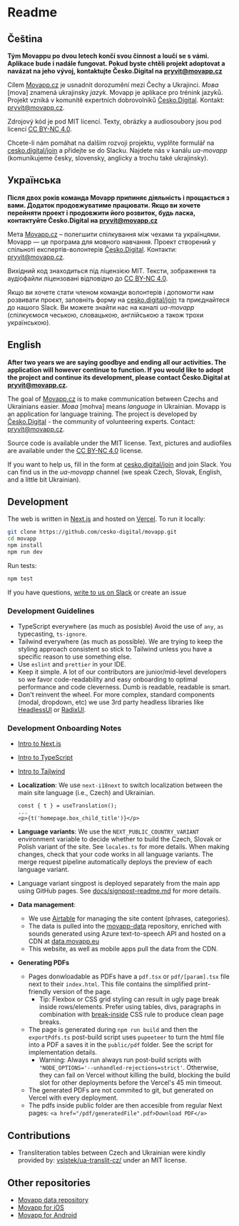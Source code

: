 # Readme

## Čeština

**Tým Movappu po dvou letech končí svou činnost a loučí se s vámi. Aplikace bude i nadále fungovat. Pokud byste chtěli projekt adoptovat a navázat na jeho vývoj, kontaktujte Česko.Digital na pryvit@movapp.cz**

Cílem [Movapp.cz](https://www.movapp.cz/) je usnadnit dorozumění mezi Čechy a Ukrajinci. _Mова_ [mova] znamená ukrajinsky _jazyk_. Movapp je aplikace pro trénink jazyků. Projekt vzniká v komunitě expertních dobrovolníků [Česko.Digital](https://cesko.digital/). Kontakt: pryvit@movapp.cz.

Zdrojový kód je pod MIT licencí. Texty, obrázky a audiosoubory jsou pod licencí [CC BY-NC 4.0](https://creativecommons.org/licenses/by-nc/4.0/deed.cs).

Chcete-li nám pomáhat na dalším rozvoji projektu, vyplňte formulář na [cesko.digital/join](https://cesko.digital/join) a přidejte se do Slacku. Najdete nás v kanálu _ua-movapp_ (komunikujeme česky, slovensky, anglicky a trochu také ukrajinsky).

## Українська

**Після двох років команда Movapp припиняє діяльність і прощається з вами. Додаток продовжуватиме працювати. Якщо ви хочете перейняти проект і продовжити його розвиток, будь ласка, контактуйте Česko.Digital на pryvit@movapp.cz**

Мета [Movapp.cz](https://www.movapp.cz/) – полегшити спілкування між чехами та українцями. Movapp — це програма для мовного навчання. Проект створений у спільноті експертів-волонтерів [Česko.Digital](https://cesko.digital/). Контакти: pryvit@movapp.cz.

Вихідний код знаходиться під ліцензією MIT. Тексти, зображення та аудіофайли ліцензовані відповідно до [CC BY-NC 4.0](https://creativecommons.org/licenses/by-nc/4.0/deed.uk).

Якщо ви хочете стати членом команди волонтерів і допомогти нам розвивати проєкт, заповніть форму на [cesko.digital/join](https://cesko.digital/join) та приєднайтеся до нашого Slack. Ви можете знайти нас на каналі _ua-movapp_ (спілкуємося чеською, словацькою, англійською а також трохи українською).

## English

**After two years we are saying goodbye and ending all our activities. The application will however continue to function. If you would like to adopt the project and continue its development, please contact Česko.Digital at pryvit@movapp.cz.**

The goal of [Movapp.cz](https://www.movapp.cz/) is to make communication between Czechs and Ukrainians easier. _Mова_ [mohva] means _language_ in Ukrainian. Movapp is an application for language training. The project is developed by [Česko.Digital](https://cesko.digital/) - the community of volunteering experts. Contact: pryvit@movapp.cz.

Source code is available under the MIT license. Text, pictures and audiofiles are available under the [CC BY-NC 4.0](https://creativecommons.org/licenses/by-nc/4.0/) license.

If you want to help us, fill in the form at [cesko.digital/join](https://cesko.digital/join) and join Slack. You can find us in the _ua-movapp_ channel (we speak Czech, Slovak, English, and a little bit Ukrainian).

## Development

The web is written in [Next.js](https://nextjs.org/) and hosted on [Vercel](https://vercel.com/). To run it locally:

```bash
git clone https://github.com/cesko-digital/movapp.git
cd movapp
npm install
npm run dev
```

Run tests:

```bash
npm test
```

If you have questions, [write to us on Slack](https://cesko-digital.slack.com/archives/C036GLKL7ME) or create an issue

### Development Guidelines

- TypeScript everywhere (as much as posisble) Avoid the use of `any`, `as` typecasting, `ts-ignore`.
- Tailwind everywhere (as much as possible). We are trying to keep the styling approach consistent so stick to Tailwind unless you have a specific reason to use something else.
- Use `eslint` and `prettier` in your IDE.
- Keep it simple. A lot of our contributors are junior/mid-level developers so we favor code-readability and easy onboarding to optimal performance and code cleverness. Dumb is readable, readable is smart.
- Don't reinvent the wheel. For more complex, standard components (modal, dropdown, etc) we use 3rd party headless libraries like [HeadlessUI](https://headlessui.com/) or [RadixUI](https://www.radix-ui.com/).

### Development Onboarding Notes

- [Intro to Next.js](https://www.youtube.com/watch?v=Sklc_fQBmcs&ab_channel=Fireship)
- [Intro to TypeScript](https://www.youtube.com/watch?v=zQnBQ4tB3ZA&ab_channel=Fireship)
- [Intro to Tailwind](https://www.youtube.com/watch?v=mr15Xzb1Ook&ab_channel=Fireship)
- **Localization**: We use `next-i18next` to switch localization between the main site language (i.e., Czech) and Ukrainian.
  ```
  const { t } = useTranslation();
  ...
  <p>{t('homepage.box_child_title')}</p>
  ```
- **Language variants**: We use the `NEXT_PUBLIC_COUNTRY_VARIANT` environment variable to decide whether to build the Czech, Slovak or Polish variant of the site. See `locales.ts` for more details. When making changes, check that your code works in all language variants. The merge request pipeline automatically deploys the preview of each language variant.

- Language variant singpost is deployed separately from the main app using GitHub pages. See [docs/signpost-readme.md](docs/signpost-readme.md) for more details.

- **Data management**:

  - We use [Airtable](https://airtable.com/appLciQqZNGDR3J6W?) for managing the site content (phrases, categories).
  - The data is pulled into the [movapp-data](https://github.com/cesko-digital/movapp-data) repository, enriched with sounds generated using Azure text-to-speech API and hosted on a CDN at [data.movapp.eu](data.movapp.eu)
  - This website, as well as mobile apps pull the data from the CDN.

- **Generating PDFs**
  - Pages donwloadable as PDFs have a `pdf.tsx` or `pdf/[param].tsx` file next to their `index.html`. This file contains the simplified print-friendly version of the page.
    - Tip: Flexbox or CSS grid styling can result in ugly page break inside rows/elements. Prefer using tables, divs, paragraphs in combination with [break-inside](https://developer.mozilla.org/en-US/docs/Web/CSS/break-inside) CSS rule to produce clean page breaks.  
  - The page is generated during `npm run build` and then the `exportPdfs.ts` post-build script uses `pupeeteer` to turn the html file into a PDF a saves it in the `public/pdf` folder. See the script for implementation details.
    - Warning: Always run always run post-build scripts with `"NODE_OPTIONS='--unhandled-rejections=strict'`. Otherwise, they can fail on Vercel without killing the build, blocking the build slot for other deployments before the Vercel's 45 min timeout. 
  - The generated PDFs are not commited to git, but generated on Vercel with every deployment.
  - The pdfs inside public folder are then accesible from regular Next pages: `<a href="/pdf/generatedFile".pdf>Download PDF</a>`

## Contributions

- Transliteration tables between Czech and Ukrainian were kindly provided by: [vsistek/ua-translit-cz/](https://github.com/vsistek/ua-translit-cz/) under an MIT license.

## Other repositories

- [Movapp data repository](https://github.com/cesko-digital/movapp-data)
- [Movapp for iOS](https://github.com/cesko-digital/movapp-apple)
- [Movapp for Android](https://github.com/cesko-digital/movapp-android)
